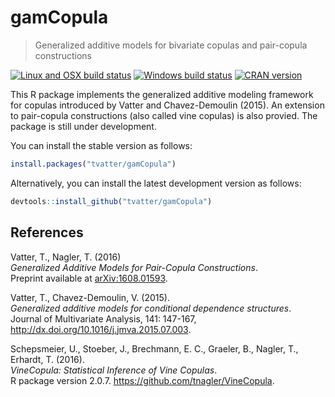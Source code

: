 gamCopula
=========

> Generalized additive models for bivariate copulas and pair-copula constructions

[![Linux and OSX build status](https://travis-ci.org/tvatter/gamCopula.svg?branch=master)](https://travis-ci.org/tvatter/gamCopula)
[![Windows build status](http://ci.appveyor.com/api/projects/status/github/tvatter/gamCopula?svg=true)](https://ci.appveyor.com/project/tvatter/gamCopula)
[![CRAN version](http://www.r-pkg.org/badges/version/gamCopula)](https://cran.r-project.org/package=gamCopula)

This R package implements the generalized additive modeling framework for copulas introduced by Vatter and  Chavez-Demoulin (2015).
An extension to pair-copula constructions (also called vine copulas) is also provied. The package is still under development.

You can install the stable version as follows:

``` r
install.packages("tvatter/gamCopula")
```
Alternatively, you can install the latest development version as follows:

``` r
devtools::install_github("tvatter/gamCopula")
```


References
----------
Vatter, T., Nagler, T. (2016)  
*Generalized Additive Models for Pair-Copula Constructions*.  
Preprint available at [arXiv:1608.01593](https://arxiv.org/abs/1608.01593).

Vatter, T.,  Chavez-Demoulin, V. (2015).  
*Generalized additive models for conditional dependence structures*.  
Journal of Multivariate Analysis, 141: 147-167, http://dx.doi.org/10.1016/j.jmva.2015.07.003.

Schepsmeier, U., Stoeber, J., Brechmann, E. C., Graeler, B., Nagler, T., Erhardt, T. (2016).   
*VineCopula: Statistical Inference of Vine Copulas*.  
R package version 2.0.7.  https://github.com/tnagler/VineCopula.
